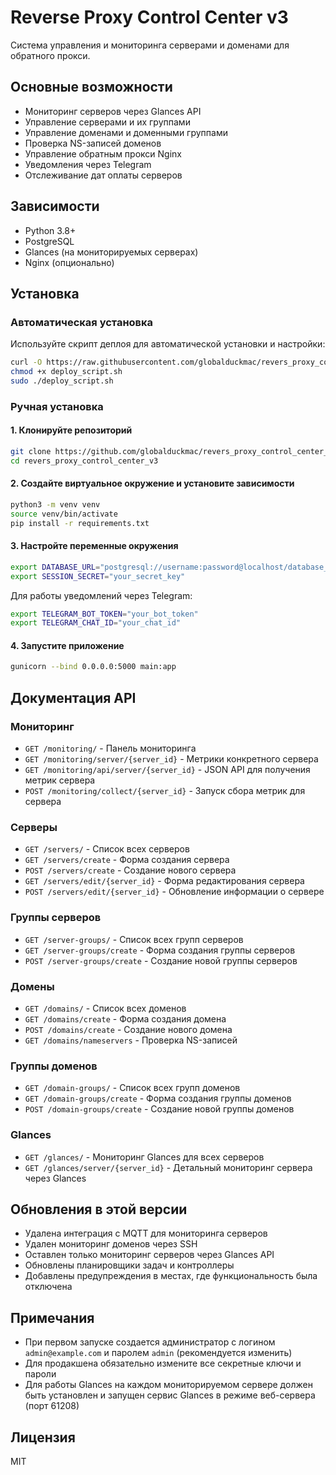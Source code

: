 # Reverse Proxy Control Center v3

Система управления и мониторинга серверами и доменами для обратного прокси.

## Основные возможности

- Мониторинг серверов через Glances API
- Управление серверами и их группами
- Управление доменами и доменными группами
- Проверка NS-записей доменов
- Управление обратным прокси Nginx
- Уведомления через Telegram
- Отслеживание дат оплаты серверов

## Зависимости

- Python 3.8+
- PostgreSQL
- Glances (на мониторируемых серверах)
- Nginx (опционально)

## Установка

### Автоматическая установка

Используйте скрипт деплоя для автоматической установки и настройки:

```bash
curl -O https://raw.githubusercontent.com/globalduckmac/revers_proxy_control_center_v3/main/deploy_script.sh
chmod +x deploy_script.sh
sudo ./deploy_script.sh
```

### Ручная установка

#### 1. Клонируйте репозиторий

```bash
git clone https://github.com/globalduckmac/revers_proxy_control_center_v3.git
cd revers_proxy_control_center_v3
```

#### 2. Создайте виртуальное окружение и установите зависимости

```bash
python3 -m venv venv
source venv/bin/activate
pip install -r requirements.txt
```

#### 3. Настройте переменные окружения

```bash
export DATABASE_URL="postgresql://username:password@localhost/database_name"
export SESSION_SECRET="your_secret_key"
```

Для работы уведомлений через Telegram:
```bash
export TELEGRAM_BOT_TOKEN="your_bot_token"
export TELEGRAM_CHAT_ID="your_chat_id"
```

#### 4. Запустите приложение

```bash
gunicorn --bind 0.0.0.0:5000 main:app
```

## Документация API

### Мониторинг

- `GET /monitoring/` - Панель мониторинга
- `GET /monitoring/server/{server_id}` - Метрики конкретного сервера
- `GET /monitoring/api/server/{server_id}` - JSON API для получения метрик сервера
- `POST /monitoring/collect/{server_id}` - Запуск сбора метрик для сервера

### Серверы

- `GET /servers/` - Список всех серверов
- `GET /servers/create` - Форма создания сервера
- `POST /servers/create` - Создание нового сервера
- `GET /servers/edit/{server_id}` - Форма редактирования сервера
- `POST /servers/edit/{server_id}` - Обновление информации о сервере

### Группы серверов

- `GET /server-groups/` - Список всех групп серверов
- `GET /server-groups/create` - Форма создания группы серверов
- `POST /server-groups/create` - Создание новой группы серверов

### Домены

- `GET /domains/` - Список всех доменов
- `GET /domains/create` - Форма создания домена
- `POST /domains/create` - Создание нового домена
- `GET /domains/nameservers` - Проверка NS-записей

### Группы доменов

- `GET /domain-groups/` - Список всех групп доменов
- `GET /domain-groups/create` - Форма создания группы доменов
- `POST /domain-groups/create` - Создание новой группы доменов

### Glances

- `GET /glances/` - Мониторинг Glances для всех серверов
- `GET /glances/server/{server_id}` - Детальный мониторинг сервера через Glances

## Обновления в этой версии

- Удалена интеграция с MQTT для мониторинга серверов
- Удален мониторинг доменов через SSH
- Оставлен только мониторинг серверов через Glances API
- Обновлены планировщики задач и контроллеры
- Добавлены предупреждения в местах, где функциональность была отключена

## Примечания

- При первом запуске создается администратор с логином `admin@example.com` и паролем `admin` (рекомендуется изменить)
- Для продакшена обязательно измените все секретные ключи и пароли
- Для работы Glances на каждом мониторируемом сервере должен быть установлен и запущен сервис Glances в режиме веб-сервера (порт 61208)

## Лицензия

MIT